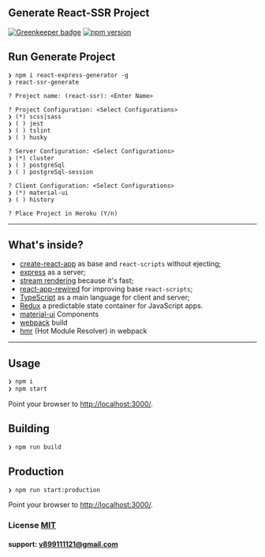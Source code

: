 ## Generate React-SSR Project

[![Greenkeeper badge](https://badges.greenkeeper.io/Muzikanto/react-express-generator.svg)](https://greenkeeper.io/)
[![npm version](https://badge.fury.io/js/react-express-generator.svg)](npmjs.com/package/react-express-generator)

## Run Generate Project

```
❯ npm i react-express-generator -g
❯ react-ssr-generate
```

```
? Project name: (react-ssr): <Enter Name>

? Project Configuration: <Select Configurations>
❯ (*) scss|sass
❯ ( ) jest
❯ ( ) tslint
❯ ( ) husky

? Server Configuration: <Select Configurations>
❯ (*) cluster
❯ ( ) postgreSql
❯ ( ) postgreSql-session

? Client Configuration: <Select Configurations>
❯ (*) material-ui
❯ ( ) history

? Place Project in Heroku (Y/n)
```
---
## What's inside?

- [create-react-app](https://github.com/facebook/create-react-app) as base and `react-scripts` without ejecting;
- [express](https://github.com/expressjs/express) as a server;
- [stream rendering](https://reactjs.org/docs/react-dom-server.html#rendertonodestream) because it's fast;
- [react-app-rewired](https://github.com/timarney/react-app-rewired) for improving base `react-scripts`;
- [TypeScript](https://www.typescriptlang.org/) as a main language for client and server;
- [Redux](https://github.com/reduxjs/redux) a predictable state container for JavaScript apps.
- [material-ui](https://github.com/mui-org/material-ui) Components
- [webpack](https://webpack.js.org) build
- [hmr](https://webpack.js.org/guides/hot-module-replacement/) (Hot Module Resolver) in webpack
---
## Usage

``` bash
❯ npm i
❯ npm start
```

Point your browser to [http://localhost:3000/](http://localhost:3000/). 

## Building

``` bash
❯ npm run build
```

## Production

``` bash
❯ npm run start:production
```

Point your browser to [http://localhost:3000/](http://localhost:3000/).

### License [MIT](LICENSE)

#### support: v899111121@gmail.com

